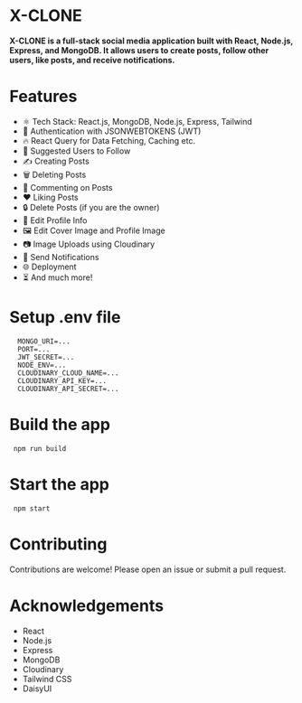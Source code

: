 # X-CLONE
  **X-CLONE is a full-stack social media application built with React, Node.js, Express, and MongoDB. It allows users to create posts, follow other users, like posts, and receive notifications.**

 # Features
   + ⚛️ Tech Stack: React.js, MongoDB, Node.js, Express, Tailwind
   +  🔐 Authentication with JSONWEBTOKENS (JWT)
   +  🔥 React Query for Data Fetching, Caching etc.
   +  👥 Suggested Users to Follow
   +  ✍️ Creating Posts
   +  🗑️ Deleting Posts
   +  💬 Commenting on Posts
   +  ❤️ Liking Posts
   +  🔒 Delete Posts (if you are the owner)
   +  📝 Edit Profile Info
   +  🖼️ Edit Cover Image and Profile Image
   +  📷 Image Uploads using Cloudinary
   +  🔔 Send Notifications
   +  🌐 Deployment
   +  ⏳ And much more!

# Setup .env file
```
  MONGO_URI=...
  PORT=...
  JWT_SECRET=...
  NODE_ENV=...
  CLOUDINARY_CLOUD_NAME=...
  CLOUDINARY_API_KEY=...
  CLOUDINARY_API_SECRET=...
```

# Build the app
  ```
   npm run build
  ```
# Start the app
  ```
   npm start
  ```

# Contributing
   Contributions are welcome! Please open an issue or submit a pull request.

# Acknowledgements
  +  React
  +  Node.js
  +  Express
  +  MongoDB
  +  Cloudinary
  +  Tailwind CSS
  +  DaisyUI  
